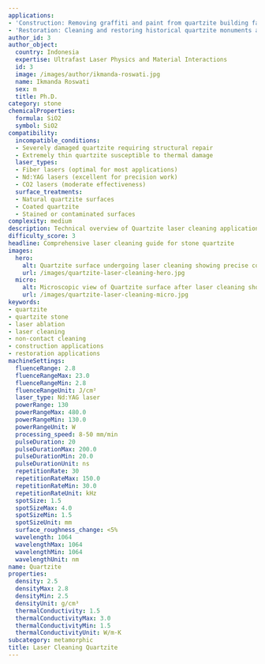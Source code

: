 ```yaml
---
applications:
- 'Construction: Removing graffiti and paint from quartzite building facades'
- 'Restoration: Cleaning and restoring historical quartzite monuments and sculptures'
author_id: 3
author_object:
  country: Indonesia
  expertise: Ultrafast Laser Physics and Material Interactions
  id: 3
  image: /images/author/ikmanda-roswati.jpg
  name: Ikmanda Roswati
  sex: m
  title: Ph.D.
category: stone
chemicalProperties:
  formula: SiO2
  symbol: SiO2
compatibility:
  incompatible_conditions:
  - Severely damaged quartzite requiring structural repair
  - Extremely thin quartzite susceptible to thermal damage
  laser_types:
  - Fiber lasers (optimal for most applications)
  - Nd:YAG lasers (excellent for precision work)
  - CO2 lasers (moderate effectiveness)
  surface_treatments:
  - Natural quartzite surfaces
  - Coated quartzite
  - Stained or contaminated surfaces
complexity: medium
description: Technical overview of Quartzite laser cleaning applications and parameters
difficulty_score: 3
headline: Comprehensive laser cleaning guide for stone quartzite
images:
  hero:
    alt: Quartzite surface undergoing laser cleaning showing precise contamination removal
    url: /images/quartzite-laser-cleaning-hero.jpg
  micro:
    alt: Microscopic view of Quartzite surface after laser cleaning showing detailed surface structure
    url: /images/quartzite-laser-cleaning-micro.jpg
keywords:
- quartzite
- quartzite stone
- laser ablation
- laser cleaning
- non-contact cleaning
- construction applications
- restoration applications
machineSettings:
  fluenceRange: 2.8
  fluenceRangeMax: 23.0
  fluenceRangeMin: 2.8
  fluenceRangeUnit: J/cm²
  laser_type: Nd:YAG laser
  powerRange: 130
  powerRangeMax: 480.0
  powerRangeMin: 130.0
  powerRangeUnit: W
  processing_speed: 8-50 mm/min
  pulseDuration: 20
  pulseDurationMax: 200.0
  pulseDurationMin: 20.0
  pulseDurationUnit: ns
  repetitionRate: 30
  repetitionRateMax: 150.0
  repetitionRateMin: 30.0
  repetitionRateUnit: kHz
  spotSize: 1.5
  spotSizeMax: 4.0
  spotSizeMin: 1.5
  spotSizeUnit: mm
  surface_roughness_change: <5%
  wavelength: 1064
  wavelengthMax: 1064
  wavelengthMin: 1064
  wavelengthUnit: nm
name: Quartzite
properties:
  density: 2.5
  densityMax: 2.8
  densityMin: 2.5
  densityUnit: g/cm³
  thermalConductivity: 1.5
  thermalConductivityMax: 3.0
  thermalConductivityMin: 1.5
  thermalConductivityUnit: W/m·K
subcategory: metamorphic
title: Laser Cleaning Quartzite
---
```

